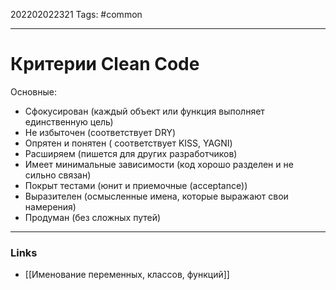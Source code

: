 202202022321
Tags: #common 

--- 
# Критерии Clean Code
Основные:
- Cфокусирован (каждый объект или функция выполняет единственную цель)
- Не избыточен (соответствует DRY)
- Опрятен и понятен ( соответствует KISS, YAGNI)
- Расширяем (пишется для других разработчиков)
- Имеет минимальные зависимости (код хорошо разделен и не сильно связан)
- Покрыт тестами (юнит и приемочные (acceptance))
- Выразителен (осмысленные имена, которые выражают свои намерения)
- Продуман (без сложных путей)

--- 
### Links
- [[Именование переменных, классов, функций]]